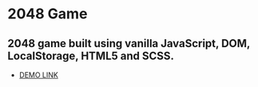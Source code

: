# 2048 Game
## 2048 game built using vanilla JavaScript, DOM, LocalStorage, HTML5 and SCSS.
- [DEMO LINK](https://MaxManis.github.io/2048-game/)
